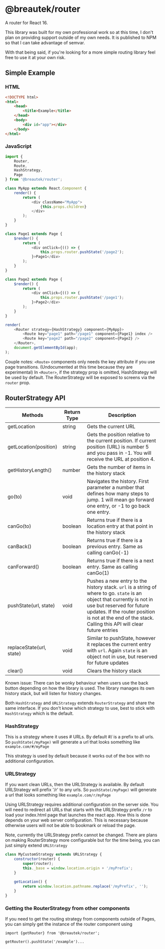 # @breautek/router

A router for React 16.

This library was built for my own professional work so at this time, I don't plan on providing support outside of my own needs. It is published to NPM so that I can take advantage of semvar.

With that being said, if you're looking for a more simple routing library feel free to use it at your own risk.

## Simple Example

### HTML
```html
<!DOCTYPE html>
<html>
	<head>
		<title>Example</title>
	</head>
	<body>
		<div id="app"></div>
	</body>
</html>
```

### JavaScript

```javascript
import {
	Router, 
	Route,
	HashStrategy,
	Page
} from '@breautek/router';

class MyApp extends React.Component {
	render() {
		return (
			<div className="MyApp">
				{this.props.children}
			</div>
		);
	}
}

class Page1 extends Page {
	$render() {
		return (
			<div onClick={(() => {
				this.props.router.pushState('/page2');
			}>Page1</div>
		);	
	}
}

class Page2 extends Page {
	$render() {
		return (
			<div onClick={(() => {
				this.props.router.pushState('/page1');
			}>Page2</div>
		);	
	}
}

render(
	<Router strategy={HashStrategy} component={MyApp}>
		<Route key="page1" path="/page1" component={Page1} index />
		<Route key="page2" path="/page2" component={Page2} />
	</Router>,
	document.getElementById(app);
);
```

Couple notes:
`<Route>` components only needs the key attribute if you use page transitions. (Undocumented at this time because they are experimental)
In `<Router>`, if the strategy prop is omitted, HashStrategy will be used by default.
The RouterStrategy will be exposed to screens via the `router` prop.

## RouterStrategy API
| Methods                            | Return Type 	| Description
| ---------------------------------- | ---------------- | ----------------------------- |
| getLocation 			     | string 		| Gets the current URL 		|
| getLocation(position) 	 | string 		| Gets the position relative to the current position. If current position (URL) is number 5 and you pass in -1. You will receive the URL at position 4. 		|
| getHistoryLength()		     | number 		| Gets the number of items in the history stack
| go(to) 			     | void 		| Navigates the history. First parameter a number that defines how many steps to jump. 1 will mean go forward one entry, or -1 to go back one entry.
| canGo(to) 			     | boolean 		| Returns true if there is a location entry at that point in the history stack
| canBack() 			     | boolean 		| Returns true if there is a previous entry. Same as calling canGo(-1)
| canForward() 			     | boolean 		| Returns true if there is a next entry. Same as calling canGo(1)
| pushState(url, state) 	     | void 		| Pushes a new entry to the history stack. `url` is a string of where to go. `state` is an object that currently is not in use but reserved for future updates. If the router position is not at the end of the stack. Calling this API will clear future entries
| replaceState(url, state)	     | void 		| Similar to pushState, however it replaces the current entry with `url`. Again `state` is an object not in use, but reserved for future updates
| clear() 			     | void 		| Clears the history stack

Known issue: There can be wonky behaviour when users use the back button depending on how the library is used. The library manages its own history stack, but will listen for history changes.

Both `HashStrategy` and `URLStrategy` extends `RouterStrategy` and share the same interface. If you don't know which strategy to use, best to stick with `HashStrategy` which is the default.

### HashStrategy

This is a strategy where it uses # URLs. By default #/ is a prefix to all urls. So `pushState(/myPage)` will generate a url that looks something like `example.com/#/myPage`

This strategy is used by default because it works out of the box with no additional configuration.

### URLStrategy

If you want clean URLs, then the URLStrategy is available. By default URLStrategy will prefix '/r' to any urls. So `pushState(/myPage)` will generate a url that looks something like `example.com/r/myPage`

Using URLStrategy requires additional configuration on the server side. You will need to redirect all URLs that starts with the URLStrategy prefix `/r` to load your index.html page that launches the react app. How this is done depends on your web server configuration. This is necessary because otherwise users will not be able to bookmark or reload the page.

Note, currently the URLStrategy prefix cannot be changed. There are plans on making RouterStrategy more configurable but for  the time being, you can just simply extend `URLStrategy`

```Javascript
class MyCustomStrategy extends URLStrategy {
	constructor(router) {
		super(router);
		this._base = window.location.origin + '/myPrefix';
	}
	
	getLocation() {
		return window.location.pathname.replace('/myPrefix', '');
	}
}
```

### Getting the RouterStrategy from other components
If you need to get the routing strategy from components outside of Pages, you can simply get the instance of the router component using

```javascripts
import {getRouter} from '@breautek/router';

getRouter().pushState('/example')...
```
